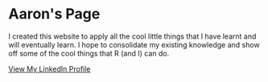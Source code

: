 # Aaron's Page

I created this website to apply all the cool little things that I have learnt and will eventually learn. 
I hope to consolidate my existing knowledge and show off some of the cool things that R (and I) can do.

[View My LinkedIn Profile](https://www.linkedin.com/in/aaron-lim-b30898135/)
